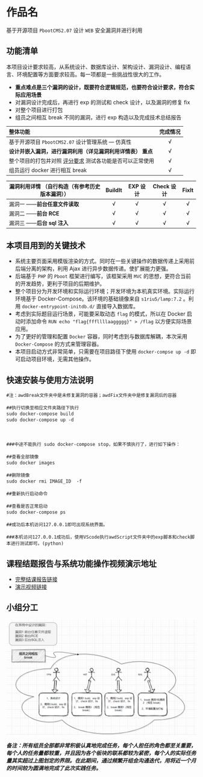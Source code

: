 # 作品名

基于开源项目 `PbootCMS2.07` 设计 `WEB` 安全漏洞并进行利用

## 功能清单

本项目设计要求较高，从系统设计、数据库设计、架构设计、漏洞设计、编程语言、环境配置等方面要求较高。每一项都是一些挑战性很大的工作。

- **重点难点是三个漏洞的设计，既要符合逻辑规范，也要符合设计要求，符合实际应用场景**
- 对漏洞设计完成后，再进行 exp 的测试和 check 设计，以及漏洞的修复 fix
- 对整个项目进行打包
- 组员之间相互 break 不同的漏洞，进行 exp 构造以及完成技术总结报告

| 整体功能                                                     | 完成情况 |
| :----------------------------------------------------------- | :------: |
| 基于开源项目 `PbootCMS2.07` 设计管理系统 — 仿真性            |    √     |
| **设计并嵌入漏洞，进行漏洞利用（详见漏洞利用详情表）**  **重点** |    √     |
| 整个项目的打包并对照 [评分要求](https://c4pr1c3.github.io/cuc-wiki/cp/assessment.html) 测试各功能是否可以正常使用 |    √     |
| 组员运行 docker 进行相互 break                               |    √     |

| 漏洞利用详情  （自行构造（有参考历史版本漏洞）） | BuildIt | EXP 设计 | Check 设计 | FixIt |
| ------------------------------------------------ | :-----: | :------: | :--------: | :---: |
| 漏洞一 ——**前台任意文件读取**                    |    √    |    √     |     √      |   √   |
| 漏洞二 ——**前台 RCE**                            |    √    |    √     |     √      |   √   |
| 漏洞三 ——**后台 sql 注入**                       |    √    |    √     |     √      |   √   |

## 本项目用到的关键技术

*  系统主要页面采用模版渲染的方式。同时在一些关键操作的数据传递上采用前后端分离的架构，利用 Ajax 进行异步数据传递。使扩展能力更强。
*  后端基于 `PHP` 的 `Pboot` 框架进行编写，该框架采用 `MVC` 的思想，更符合当前的开发趋势，更利于项目的后期维护。
*  整个项目分为开发环境和实际运行环境；开发环境为本机真实环境。实际运行环境基于 Docker-Compose。该环境的基础镜像来自 `s1riu5/lamp:7.2` 。利用 `docker-entrypoint-initdb.d/` 直接导入数据库。
*  考虑到实际题目运行场景，可能要采取动态 `flag` 的模式，所以在 Docker 启动时添加命令 `RUN echo "flag{fffllllaaggggg}" > /flag` 以方便实际场景应用。
*  为了更好的管理和配置 `Docker` 容器，同时考虑到与数据库解耦，本次采用 `Docker-Compose` 的方式来管理容器。
*  本项目启动方式非常简单，只需要在项目路径下使用 `docker-compse up -d` 即可启动项目环境，无需其他操作。

## 快速安装与使用方法说明

```shell
#注：awdBreak文件夹中是未修复漏洞的容器；awdFix文件夹中是修复漏洞后的容器

##执行切换至相应文件夹路径下执行
sudo docker-compose build 
sudo docker-compose up -d 



###中途不能执行 sudo docker-compose stop，如果不慎执行了，进行如下操作：

##查看全部镜像
sudo docker images

##删除镜像
sudo docker rmi IMAGE_ID  -f

##重新执行启动命令

##查看是否正常启动
sudo docker-compose ps

##成功后本机访问127.0.0.1即可出现系统界面。

###本机访问127.0.0.1成功后，使用VScode执行awdScript文件夹中的exp脚本和check脚本进行测试即可。(python)
```

## 课程结题报告与系统功能操作视频演示地址

- [完整结课报告链接](https://github.com/Daytoyecho/Summer-Class-Group12/blob/Members_division_and_reports/Members_division_and_reports/%E6%BC%8F%E6%B4%9E%E6%94%BB%E9%98%B2%E5%AE%9E%E8%AE%AD%E5%AE%8C%E6%95%B4%E6%8A%A5%E5%91%8A.md)
- [演示视频链接](https://www.bilibili.com/video/BV1ya411M7c1/)

## 小组分工 

![division](img/division_github.png)

***备注：所有组员全部都非常积极认真地完成任务，每个人担任的角色都至关重要，每个人的任务量都较重，并且因为各个板块的联系都较为紧密，每个人的实际任务量其实超过上图划定的界限。在此期间，通过频繁开组会沟通迭代，用将近一个月的时间较为圆满地完成了此次实践任务。***
